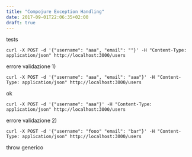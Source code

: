 ```yaml
---
title: "Compojure Exception Handling"
date: 2017-09-01T22:06:35+02:00
draft: true
---
```



tests

`curl -X POST -d '{"username": "aaa", "email": ""}' -H "Content-Type: application/json" http://localhost:3000/users`

errore validazione 1)

`curl -X POST -d '{"username": "aaa", "email": "aaa"}' -H "Content-Type: application/json" http://localhost:3000/users`

ok

`curl -X POST -d '{"username": "aaa"}' -H "Content-Type: application/json" http://localhost:3000/users`

errore validazione 2)

`curl -X POST -d '{"username": "fooo" "email": "bar"}' -H "Content-Type: application/json" http://localhost:3000/users`

throw generico
